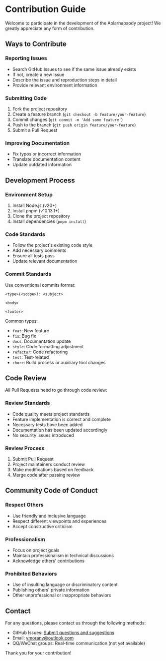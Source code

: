 # Contribution Guide

Welcome to participate in the development of the Aolarhapsody project! We greatly appreciate any form of contribution.

## Ways to Contribute

### Reporting Issues

- Search GitHub Issues to see if the same issue already exists
- If not, create a new Issue
- Describe the issue and reproduction steps in detail
- Provide relevant environment information

### Submitting Code

1. Fork the project repository
2. Create a feature branch (`git checkout -b feature/your-feature`)
3. Commit changes (`git commit -m 'Add some feature'`)
4. Push to the branch (`git push origin feature/your-feature`)
5. Submit a Pull Request

### Improving Documentation

- Fix typos or incorrect information
- Translate documentation content
- Update outdated information

## Development Process

### Environment Setup

1. Install Node.js (v20+)
2. Install pnpm (v10.13.1+)
3. Clone the project repository
4. Install dependencies (`pnpm install`)

### Code Standards

- Follow the project's existing code style
- Add necessary comments
- Ensure all tests pass
- Update relevant documentation

### Commit Standards

Use conventional commits format:

```
<type>(<scope>): <subject>

<body>

<footer>
```

Common types:

- `feat`: New feature
- `fix`: Bug fix
- `docs`: Documentation update
- `style`: Code formatting adjustment
- `refactor`: Code refactoring
- `test`: Test-related
- `chore`: Build process or auxiliary tool changes

## Code Review

All Pull Requests need to go through code review:

### Review Standards

- Code quality meets project standards
- Feature implementation is correct and complete
- Necessary tests have been added
- Documentation has been updated accordingly
- No security issues introduced

### Review Process

1. Submit Pull Request
2. Project maintainers conduct review
3. Make modifications based on feedback
4. Merge code after passing review

## Community Code of Conduct

### Respect Others

- Use friendly and inclusive language
- Respect different viewpoints and experiences
- Accept constructive criticism

### Professionalism

- Focus on project goals
- Maintain professionalism in technical discussions
- Acknowledge others' contributions

### Prohibited Behaviors

- Use of insulting language or discriminatory content
- Publishing others' private information
- Other unprofessional or inappropriate behaviors

## Contact

For any questions, please contact us through the following methods:

- GitHub Issues: [Submit questions and suggestions](https://github.com/vmoranv/aolarhapsody/issues)
- Email: [vmoranv@outlook.com](mailto:vmoranv@outlook.com)
- QQ/WeChat groups: Real-time communication (not yet available)

Thank you for your contribution!
